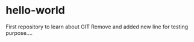 # hello-world
First repository to learn about GIT
Remove and added new line for testing purpose....

